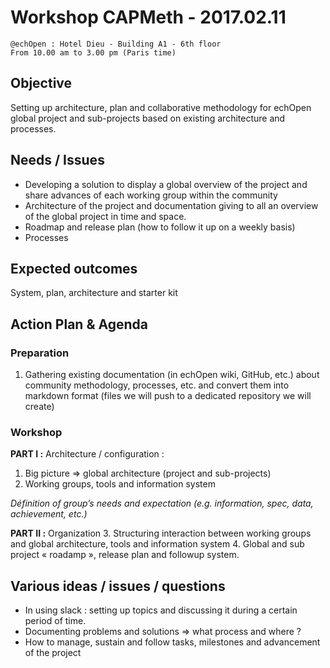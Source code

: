 # Workshop CAPMeth - 2017.02.11
	@echOpen : Hotel Dieu - Building A1 - 6th floor
	From 10.00 am to 3.00 pm (Paris time)

## Objective
Setting up architecture, plan and collaborative methodology for echOpen global project and sub-projects based on existing architecture and processes. 

## Needs / Issues 
- Developing a solution to display a global overview of the project and share advances of each working group within the community
- Architecture of the project and documentation giving to all an overview of the global project in time and space. 
- Roadmap and release plan (how to follow it up on a weekly basis)
- Processes 

## Expected outcomes 
System, plan, architecture and starter kit 

## Action Plan & Agenda
### Preparation
1. Gathering existing documentation (in echOpen wiki, GitHub, etc.) about community methodology, processes, etc. and convert them into markdown format (files we will push to a dedicated repository we will create)

### Workshop 
**PART I :** Architecture / configuration : 
1. Big picture => global architecture (project and sub-projects)
2. Working groups, tools and information system

*Définition of group’s needs and expectation (e.g. information, spec, data, achievement, etc.)*

**PART II :** Organization
3. Structuring interaction between working groups and global architecture, tools and information system
4. Global and sub project « roadamp », release plan and followup system. 

## Various ideas / issues / questions

- In using slack : setting up topics and discussing it during a certain period of time. 
- Documenting problems and solutions => what process and where ? 
- How to manage, sustain and follow tasks, milestones and advancement of the project